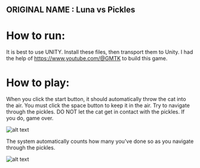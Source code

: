 ## ORIGINAL NAME : Luna vs Pickles

# How to run:

It is best to use UNITY. Install these files, then transport them to Unity. 
I had the help of https://www.youtube.com/@GMTK to build this game. 

# How to play:

When you click the start button, it should automatically throw the cat into the air. You must click the space button to keep it in the air. Try to navigate through the pickles. DO NOT let the cat get in contact with the pickles. If you do, game over. 

![alt text](<ImagesforReadMe/Screenshot 2024-09-10 at 5.37.40 PM.png>)

The system automatically counts how many you've done so as you navigate through the pickles.

![alt text](<ImagesforReadMe/Screenshot 2024-09-10 at 5.37.31 PM.png>)
